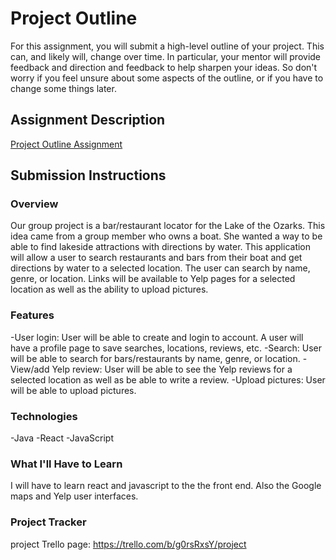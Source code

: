 # Project Outline
For this assignment, you will submit a high-level outline of your project. This can, and likely will, change over time. In particular, your mentor will provide feedback and direction and feedback to help sharpen your ideas. So don't worry if you feel unsure about some aspects of the outline, or if you have to change some things later.

## Assignment Description
[Project Outline Assignment](https://education.launchcode.org/liftoff/assignments/project-outline/)

## Submission Instructions

### Overview
Our group project is a bar/restaurant locator for the Lake of the Ozarks. This idea came from a group member who owns a boat. She wanted a way to be able to find lakeside attractions with directions by water. This application will allow a user to search restaurants and bars from their boat and get directions by water to a selected location. The user can search by name, genre, or location. Links will be available to Yelp pages for a selected location as well as the ability to upload pictures.
### Features
-User login: User will be able to create and login to account. A user will have a profile page to save searches, locations, reviews, etc.
-Search: User will be able to search for bars/restaurants by name, genre, or location.
-View/add Yelp review: User will be able to see the Yelp reviews for a selected location as well as be able to write a review.
-Upload pictures: User will be able to upload pictures.
### Technologies
-Java
-React
-JavaScript
### What I'll Have to Learn
I will have to learn react and javascript to the the front end. Also the Google maps and Yelp user interfaces.
### Project Tracker
project Trello page: https://trello.com/b/g0rsRxsY/project
